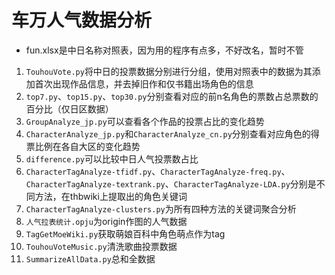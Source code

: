 # 车万人气数据分析
- fun.xlsx是中日名称对照表，因为用的程序有点多，不好改名，暂时不管

1. `TouhouVote.py`将中日的投票数据分别进行分组，使用对照表中的数据为其添加首次出现作品信息，并去掉旧作和仅书籍出场角色的信息
2. `top7.py`、`top15.py`、`top30.py`分别查看对应的前n名角色的票数占总票数的百分比（仅日区数据）
3. `GroupAnalyze_jp.py`可以查看各个作品的投票占比的变化趋势
4. `CharacterAnalyze_jp.py`和`CharacterAnalyze_cn.py`分别查看对应角色的得票比例在各自大区的变化趋势
5. `difference.py`可以比较中日人气投票数占比
6. `CharacterTagAnalyze-tfidf.py`、`CharacterTagAnalyze-freq.py`、`CharacterTagAnalyze-textrank.py`、`CharacterTagAnalyze-LDA.py`分别是不同方法，在thbwiki上提取出的角色关键词
7. `CharacterTagAnalyze-clusters.py`为所有四种方法的关键词聚合分析
8. `人气拉表统计.opju`为origin作图的人气数据
9. `TagGetMoeWiki.py`获取萌娘百科中角色萌点作为tag
10. `TouhouVoteMusic.py`清洗歌曲投票数据
11. `SummarizeAllData.py`总和全数据